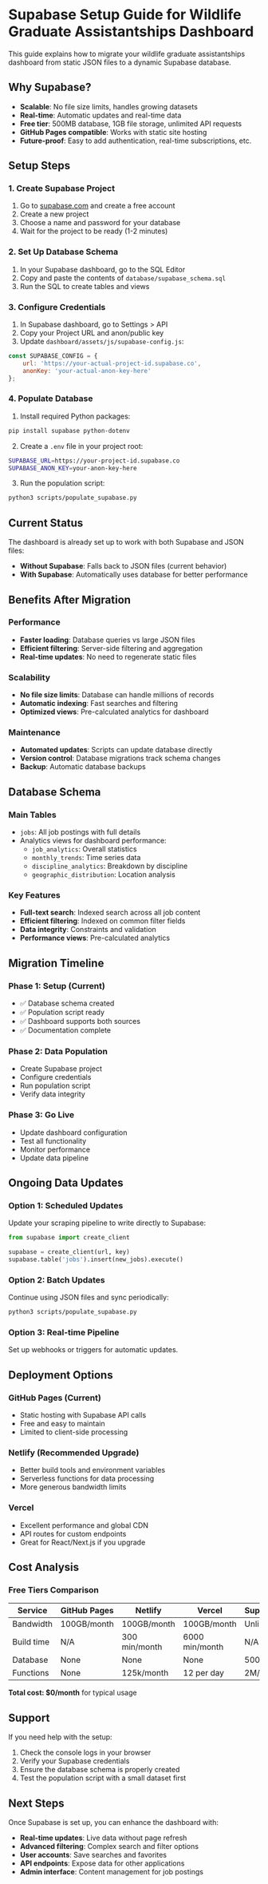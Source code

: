 # Supabase Setup Guide for Wildlife Graduate Assistantships Dashboard

This guide explains how to migrate your wildlife graduate assistantships dashboard from static JSON files to a dynamic Supabase database.

## Why Supabase?

- **Scalable**: No file size limits, handles growing datasets
- **Real-time**: Automatic updates and real-time data
- **Free tier**: 500MB database, 1GB file storage, unlimited API requests
- **GitHub Pages compatible**: Works with static site hosting
- **Future-proof**: Easy to add authentication, real-time subscriptions, etc.

## Setup Steps

### 1. Create Supabase Project

1. Go to [supabase.com](https://supabase.com) and create a free account
2. Create a new project
3. Choose a name and password for your database
4. Wait for the project to be ready (1-2 minutes)

### 2. Set Up Database Schema

1. In your Supabase dashboard, go to the SQL Editor
2. Copy and paste the contents of `database/supabase_schema.sql`
3. Run the SQL to create tables and views

### 3. Configure Credentials

1. In Supabase dashboard, go to Settings > API
2. Copy your Project URL and anon/public key
3. Update `dashboard/assets/js/supabase-config.js`:

```javascript
const SUPABASE_CONFIG = {
    url: 'https://your-actual-project-id.supabase.co',
    anonKey: 'your-actual-anon-key-here'
};
```

### 4. Populate Database

1. Install required Python packages:
```bash
pip install supabase python-dotenv
```

2. Create a `.env` file in your project root:
```bash
SUPABASE_URL=https://your-project-id.supabase.co
SUPABASE_ANON_KEY=your-anon-key-here
```

3. Run the population script:
```bash
python3 scripts/populate_supabase.py
```

## Current Status

The dashboard is already set up to work with both Supabase and JSON files:

- **Without Supabase**: Falls back to JSON files (current behavior)
- **With Supabase**: Automatically uses database for better performance

## Benefits After Migration

### Performance
- **Faster loading**: Database queries vs large JSON files
- **Efficient filtering**: Server-side filtering and aggregation
- **Real-time updates**: No need to regenerate static files

### Scalability
- **No file size limits**: Database can handle millions of records
- **Automatic indexing**: Fast searches and filtering
- **Optimized views**: Pre-calculated analytics for dashboard

### Maintenance
- **Automated updates**: Scripts can update database directly
- **Version control**: Database migrations track schema changes
- **Backup**: Automatic database backups

## Database Schema

### Main Tables
- `jobs`: All job postings with full details
- Analytics views for dashboard performance:
  - `job_analytics`: Overall statistics
  - `monthly_trends`: Time series data
  - `discipline_analytics`: Breakdown by discipline
  - `geographic_distribution`: Location analysis

### Key Features
- **Full-text search**: Indexed search across all job content
- **Efficient filtering**: Indexed on common filter fields
- **Data integrity**: Constraints and validation
- **Performance views**: Pre-calculated analytics

## Migration Timeline

### Phase 1: Setup (Current)
- ✅ Database schema created
- ✅ Population script ready
- ✅ Dashboard supports both sources
- ✅ Documentation complete

### Phase 2: Data Population
- Create Supabase project
- Configure credentials
- Run population script
- Verify data integrity

### Phase 3: Go Live
- Update dashboard configuration
- Test all functionality
- Monitor performance
- Update data pipeline

## Ongoing Data Updates

### Option 1: Scheduled Updates
Update your scraping pipeline to write directly to Supabase:

```python
from supabase import create_client

supabase = create_client(url, key)
supabase.table('jobs').insert(new_jobs).execute()
```

### Option 2: Batch Updates
Continue using JSON files and sync periodically:

```bash
python3 scripts/populate_supabase.py
```

### Option 3: Real-time Pipeline
Set up webhooks or triggers for automatic updates.

## Deployment Options

### GitHub Pages (Current)
- Static hosting with Supabase API calls
- Free and easy to maintain
- Limited to client-side processing

### Netlify (Recommended Upgrade)
- Better build tools and environment variables
- Serverless functions for data processing
- More generous bandwidth limits

### Vercel
- Excellent performance and global CDN
- API routes for custom endpoints
- Great for React/Next.js if you upgrade

## Cost Analysis

### Free Tiers Comparison
| Service | GitHub Pages | Netlify | Vercel | Supabase |
|---------|--------------|---------|---------|----------|
| Bandwidth | 100GB/month | 100GB/month | 100GB/month | Unlimited |
| Build time | N/A | 300 min/month | 6000 min/month | N/A |
| Database | None | None | None | 500MB |
| Functions | None | 125k/month | 12 per day | 2M/month |

**Total cost: $0/month** for typical usage

## Support

If you need help with the setup:

1. Check the console logs in your browser
2. Verify your Supabase credentials
3. Ensure the database schema is properly created
4. Test the population script with a small dataset first

## Next Steps

Once Supabase is set up, you can enhance the dashboard with:

- **Real-time updates**: Live data without page refresh
- **Advanced filtering**: Complex search and filter options
- **User accounts**: Save searches and favorites
- **API endpoints**: Expose data for other applications
- **Admin interface**: Content management for job postings
